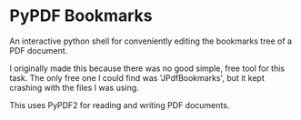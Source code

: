# PyPDF Bookmarks
An interactive python shell for conveniently editing the bookmarks tree of a PDF document.

I originally made this because there was no good simple, free tool for this task. The only free one I could find was 'JPdfBookmarks', but it kept crashing with the files I was using.

This uses PyPDF2 for reading and writing PDF documents.
